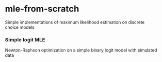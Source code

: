 # mle-from-scratch

Simple implementations of maximum likelihood estimation on discrete choice models

### Simple logit MLE

Newton-Raphson optimization on a simple binary logit model with simulated data
